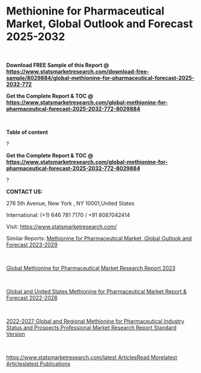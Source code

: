 <h1>Methionine for Pharmaceutical Market, Global Outlook and Forecast 2025-2032</h1><br/><p><strong>Download FREE Sample of this Report @ <a href="https://www.statsmarketresearch.com/download-free-sample/8029884/global-methionine-for-pharmaceutical-forecast-2025-2032-772">https://www.statsmarketresearch.com/download-free-sample/8029884/global-methionine-for-pharmaceutical-forecast-2025-2032-772</a></strong></p>
 
 
 
 <div><b>Get the Complete Report & TOC @ <a href="https://www.statsmarketresearch.com/global-methionine-for-pharmaceutical-forecast-2025-2032-772-8029884">https://www.statsmarketresearch.com/global-methionine-for-pharmaceutical-forecast-2025-2032-772-8029884</a></b></div>
 
 
 
 <p><br />
 
 <b>Table of content</b></p>
 
 
 
 <p>? </p>
 
 
 
 <div><b>Get the Complete Report & TOC @ <a href="https://www.statsmarketresearch.com/global-methionine-for-pharmaceutical-forecast-2025-2032-772-8029884">https://www.statsmarketresearch.com/global-methionine-for-pharmaceutical-forecast-2025-2032-772-8029884</a></b></div>
 
 
 
 <p>? </p>
 
 
 
 <p><b>CONTACT US:</b><br />
 
 276 5th Avenue, New York , NY 10001,United States<br />
 
 International: (+1) 646 781 7170 / +91 8087042414<br />
 
 Visit: <a href="https://www.statsmarketresearch.com/">https://www.statsmarketresearch.com/</a><br />
 
 Similar Reports: <a href="https://www.statsmarketresearch.com/global-methionine-for-pharmaceutical-forecast-2025-2032-772-8029884">Methionine for Pharmaceutical Market, Global Outlook and Forecast 2023-2029</a><br />
 
 <br />
 
 <a href="https://www.statsmarketresearch.com/global-methionine-for-pharmaceutical-forecast-2025-2032-772-8029884">Global Methionine for Pharmaceutical Market Research Report 2023</a><br />
 
 <br />
 
 <a href="https://www.statsmarketresearch.com/global-methionine-for-pharmaceutical-forecast-2025-2032-772-8029884">Global and United States Methionine for Pharmaceutical Market Report & Forecast 2022-2028</a><br />
 
 <br />
 
 <a href="https://www.statsmarketresearch.com/global-methionine-for-pharmaceutical-forecast-2025-2032-772-8029884">2022-2027 Global and Regional Methionine for Pharmaceutical Industry Status and Prospects Professional Market Research Report Standard Version</a><br />
 
 <br />
 
 <a href="https://gyeongbokgung.com">https://www.statsmarketresearch.com/</a><a href="https://hallyeomaritime.com">latest Articles</a><a href="https://jingwansa.com">Read More</a><a href="https://nguoiviet.jp/">latest Articles</a><a href="https://www.intelmarketresearch.com/">latest Publications</a></p>